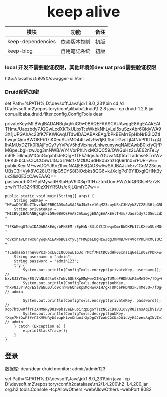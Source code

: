 # <div align='center'><font size='70'>keep alive</font></div>

<!-- ### 记录一下开发中遇到的问题 -->


|  模块   | 功能  | 备注  |
|  ----  | ----  | ----  |
| keep-dependencies | 依赖版本控制 | 初版 |
| keep-blog | 自用笔记系统 | 初版 |


### local 开发不需要验证权限，其他环境如dev uat prod需要验证权限

http://localhost:8080/swagger-ui.html

### Druid密码加密
set Path=%PATH%;D:\devsoft\Java\jdk1.8.0_231\bin
cd /d D:\devsoft\.m2\repository\com\alibaba\druid\1.2.8
java -cp druid-1.2.8.jar com.alibaba.druid.filter.config.ConfigTools dear

privateKey:MIIBVgIBADANBgkqhkiG9w0BAQEFAASCAUAwggE8AgEAAkEAlTHmu/Uaozbdy7JQGwLcdXKTxULbxTceWkbkNhLyLeI5xuSzxAbr6QldyWA93X1jUPGAhAc23fK7FKWKwqUTdwIDAQABAkEAg/bPkBEMrrEpHbNrB3lQZtIhwqmQmrBWOKPb17iKXeoSUrMO44Ihwtz9w1jKLf5dITGv/ILjl4tNbPI1tTt+gQIhAMUxDZTk0RiAjFoGy7yYvPeV5hdVkxhavLhlwxunywqNAiEAwbB0ixfyCjfPMGpeLbgHzwJqg3mNWB/wY4VorPhLNxMCIQC59/QWGuHz2LAE62nTeLymRtFT6lmqW1CmGxqxh0JetQIgHfTEkZ6qeJoZGUvaNQf5bTLadmseSTrnWv0PK3FbcLECIQCOSwL1GJoTrMcf7MztDQSdHk0Sxnz1q6ei1n0ErPDR+w==
publicKey:MFwwDQYJKoZIhvcNAQEBBQADSwAwSAJBAJUx5rv1GqM23cuyUBsC3HVyk8VC28U3HlpG5DYS8i3iOcbks8QG6+kJXclgPd19Y1DxgIQHNt3yuxSlisKlE3cCAwEAAQ==
password:XGH1plMysadHSIpHpV9l03q73fH+ztdxDomFWZddQRGIsePz7zKzrwlYT1e3ZKfRl0zXNYRSUs/cKjLQmiYC7w==

    public static void main(String[] args) {
        String pubKey = "MFwwDQYJKoZIhvcNAQEBBQADSwAwSAJBAJUx5rv1GqM23cuyUBsC3HVyk8VC28U3HlpG5DYS8i3iOcbks8QG6+kJXclgPd19Y1DxgIQHNt3yuxSlisKlE3cCAwEAAQ==";
        String privateKey = "MIIBVgIBADANBgkqhkiG9w0BAQEFAASCAUAwggE8AgEAAkEAlTHmu/Uaozbdy7JQGwLcdXKTxULbxTceWkbkNhLyLeI5xuSzxAbr6QldyWA93X1jUPGAhAc23fK" +
                "7FKWKwqUTdwIDAQABAkEAg/bPkBEMrrEpHbNrB3lQZtIhwqmQmrBWOKPb17iKXeoSUrMO44Ihwtz9w1jKLf5dITGv/ILjl4tNbPI1tTt+gQIhAMUxDZTk0RiAjFoGy7yYvPeV5h" +
                "dVkxhavLhlwxunywqNAiEAwbB0ixfyCjfPMGpeLbgHzwJqg3mNWB/wY4VorPhLNxMCIQC59/QWGuHz2LAE62nTeLymRtFT6lmqW1CmGxqxh0JetQIgHfTEkZ6qeJoZGUvaNQf5b" +
                "TLadmseSTrnWv0PK3FbcLECIQCOSwL1GJoTrMcf7MztDQSdHk0Sxnz1q6ei1n0ErPDR+w==";
        String username = "admin";
        String password = "admin123";
        try {
            System.out.println(ConfigTools.encrypt(privateKey, username)); // hxv8J3YTAq/ESlVaNL0Jlo9xTnNv6QhSKpEMqHwvXIH/gxTUMcePHDNUxFJmMe5O+/fOg+GcSp50AY9EDfviCQ==
            System.out.println(ConfigTools.decrypt(pubKey, "hxv8J3YTAq/ESlVaNL0Jlo9xTnNv6QhSKpEMqHwvXIH/gxTUMcePHDNUxFJmMe5O+/fOg+GcSp50AY9EDfviCQ==")); // admin

            System.out.println(ConfigTools.encrypt(privateKey, password)); // Xqo7htDwRffrF3XMMNRyD8zwph1veEHuoir2pDgGYTzzNC2CDaDQ1uVyR8JznsAqIbVIv1VIqnT6HO3VAn80rQ==
            System.out.println(ConfigTools.decrypt(pubKey, "Xqo7htDwRffrF3XMMNRyD8zwph1veEHuoir2pDgGYTzzNC2CDaDQ1uVyR8JznsAqIbVIv1VIqnT6HO3VAn80rQ==")); // admin
        } catch (Exception e) {
            e.printStackTrace();
        }
    }
    
## 登录
数据库: dear/dear
druid monitor: admin/admin123

set Path=%PATH%;D:\devsoft\Java\jdk1.8.0_231\bin
java -cp D:\devsoft\.m2\repository\com\h2database\rh2\1.4.200\h2-1.4.200.jar org.h2.tools.Console -tcpAllowOthers -webAllowOthers -webPort 8082